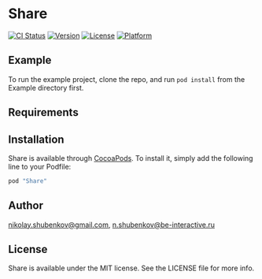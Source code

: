 # Share

[![CI Status](http://img.shields.io/travis/nikolay.shubenkov@gmail.com/Share.svg?style=flat)](https://travis-ci.org/nikolay.shubenkov@gmail.com/Share)
[![Version](https://img.shields.io/cocoapods/v/Share.svg?style=flat)](http://cocoapods.org/pods/Share)
[![License](https://img.shields.io/cocoapods/l/Share.svg?style=flat)](http://cocoapods.org/pods/Share)
[![Platform](https://img.shields.io/cocoapods/p/Share.svg?style=flat)](http://cocoapods.org/pods/Share)

## Example

To run the example project, clone the repo, and run `pod install` from the Example directory first.

## Requirements

## Installation

Share is available through [CocoaPods](http://cocoapods.org). To install
it, simply add the following line to your Podfile:

```ruby
pod "Share"
```

## Author

nikolay.shubenkov@gmail.com, n.shubenkov@be-interactive.ru

## License

Share is available under the MIT license. See the LICENSE file for more info.
